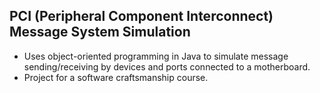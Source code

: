 ## PCI (Peripheral Component Interconnect) Message System Simulation
- Uses object-oriented programming in Java to simulate message sending/receiving by devices and ports connected to a motherboard.
- Project for a software craftsmanship course.